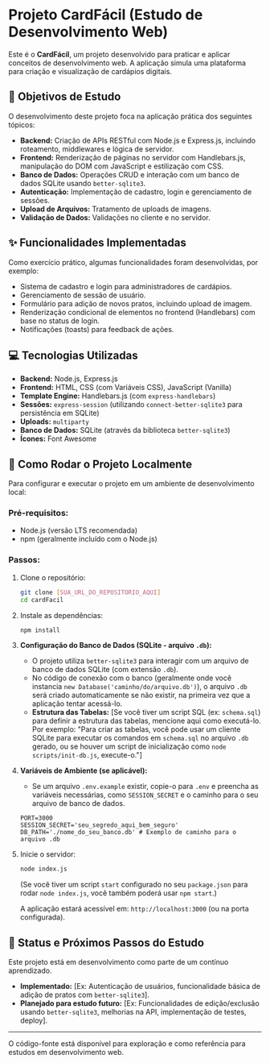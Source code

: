 # Projeto CardFácil (Estudo de Desenvolvimento Web)

Este é o **CardFácil**, um projeto desenvolvido para praticar e aplicar conceitos de desenvolvimento web. A aplicação simula uma plataforma para criação e visualização de cardápios digitais.

## 🎯 Objetivos de Estudo

O desenvolvimento deste projeto foca na aplicação prática dos seguintes tópicos:

* **Backend:** Criação de APIs RESTful com Node.js e Express.js, incluindo roteamento, middlewares e lógica de servidor.
* **Frontend:** Renderização de páginas no servidor com Handlebars.js, manipulação do DOM com JavaScript e estilização com CSS.
* **Banco de Dados:** Operações CRUD e interação com um banco de dados SQLite usando `better-sqlite3`.
* **Autenticação:** Implementação de cadastro, login e gerenciamento de sessões.
* **Upload de Arquivos:** Tratamento de uploads de imagens.
* **Validação de Dados:** Validações no cliente e no servidor.

## ✨ Funcionalidades Implementadas

Como exercício prático, algumas funcionalidades foram desenvolvidas, por exemplo:

* Sistema de cadastro e login para administradores de cardápios.
* Gerenciamento de sessão de usuário.
* Formulário para adição de novos pratos, incluindo upload de imagem.
* Renderização condicional de elementos no frontend (Handlebars) com base no status de login.
* Notificações (toasts) para feedback de ações.

## 💻 Tecnologias Utilizadas

* **Backend:** Node.js, Express.js
* **Frontend:** HTML, CSS (com Variáveis CSS), JavaScript (Vanilla)
* **Template Engine:** Handlebars.js (com `express-handlebars`)
* **Sessões:** `express-session` (utilizando `connect-better-sqlite3` para persistência em SQLite)
* **Uploads:** `multiparty`
* **Banco de Dados:** SQLite (através da biblioteca `better-sqlite3`)
* **Ícones:** Font Awesome

## 🚀 Como Rodar o Projeto Localmente

Para configurar e executar o projeto em um ambiente de desenvolvimento local:

### Pré-requisitos:
* Node.js (versão LTS recomendada)
* npm (geralmente incluído com o Node.js)

### Passos:
1.  Clone o repositório:
    ```bash
    git clone [SUA_URL_DO_REPOSITORIO_AQUI]
    cd cardFacil
    ```
2.  Instale as dependências:
    ```bash
    npm install
    ```
3.  **Configuração do Banco de Dados (SQLite - arquivo `.db`):**
    * O projeto utiliza `better-sqlite3` para interagir com um arquivo de banco de dados SQLite (com extensão `.db`).
    * No código de conexão com o banco (geralmente onde você instancia `new Database('caminho/do/arquivo.db')`), o arquivo `.db` será criado automaticamente se não existir, na primeira vez que a aplicação tentar acessá-lo.
    * **Estrutura das Tabelas:** [Se você tiver um script SQL (ex: `schema.sql`) para definir a estrutura das tabelas, mencione aqui como executá-lo. Por exemplo: "Para criar as tabelas, você pode usar um cliente SQLite para executar os comandos em `schema.sql` no arquivo `.db` gerado, ou se houver um script de inicialização como `node scripts/init-db.js`, execute-o."]

4.  **Variáveis de Ambiente (se aplicável):**
    * Se um arquivo `.env.example` existir, copie-o para `.env` e preencha as variáveis necessárias, como `SESSION_SECRET` e o caminho para o seu arquivo de banco de dados.
    ```env
    PORT=3000
    SESSION_SECRET='seu_segredo_aqui_bem_seguro'
    DB_PATH='./nome_do_seu_banco.db' # Exemplo de caminho para o arquivo .db
    ```
5.  Inicie o servidor:
    ```bash
    node index.js
    ```
    (Se você tiver um script `start` configurado no seu `package.json` para rodar `node index.js`, você também poderá usar `npm start`.)

    A aplicação estará acessível em: `http://localhost:3000` (ou na porta configurada).

## 🚧 Status e Próximos Passos do Estudo

Este projeto está em desenvolvimento como parte de um contínuo aprendizado.
* **Implementado:** [Ex: Autenticação de usuários, funcionalidade básica de adição de pratos com `better-sqlite3`].
* **Planejado para estudo futuro:** [Ex: Funcionalidades de edição/exclusão usando `better-sqlite3`, melhorias na API, implementação de testes, deploy].

---
O código-fonte está disponível para exploração e como referência para estudos em desenvolvimento web.